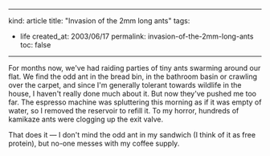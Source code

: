 -----
kind: article
title: "Invasion of the 2mm long ants"
tags:
- life
created_at: 2003/06/17
permalink: invasion-of-the-2mm-long-ants
toc: false
-----

<p>For months now, we've had raiding parties of tiny ants swarming around our flat. We find the odd ant in the bread bin, in the bathroom basin or crawling over the carpet, and since I'm generally tolerant towards wildlife in the house, I haven't really done much about it. But now they've pushed me too far. The espresso machine was spluttering this morning as if it was empty of water, so I removed the reservoir to refill it. To my horror, hundreds of kamikaze ants were clogging up the exit valve.</p>

<p>That does it &mdash; I don't mind the odd ant in my sandwich (I think of it as free protein), but no-one messes with my coffee supply. </p>


